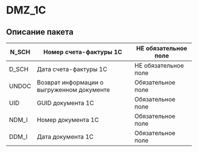 # DMZ\_1C

## Описание пакета



| N\_SCH | Номер счета-фактуры 1С                     | НЕ обязательное поле |
| ------ | ------------------------------------------ | -------------------- |
| D\_SCH | Дата счета-фактуры 1С                      | НЕ обязательное поле |
| UNDOC  | Возврат информации о выгруженном документе | Обязательное поле    |
| UID    | GUID документа 1С                          | Обязательное поле    |
| NDM\_I | Номер документа 1С                         | Обязательное поле    |
| DDM\_I | Дата документа 1С                          | Обязательное поле    |
